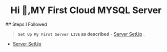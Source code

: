 
<h1 align="center">Hi 👋,MY First Cloud MYSQL Server</h1>
## Steps I Followed

>**`Set Up My First Server LIVE`  as described** - [Server SetUp](/Server_Setup/Serversetup.md) .

- [Server SetUp](/Server_Setup/Serversetup.md)
  
